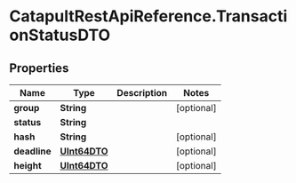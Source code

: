 # CatapultRestApiReference.TransactionStatusDTO

## Properties
Name | Type | Description | Notes
------------ | ------------- | ------------- | -------------
**group** | **String** |  | [optional] 
**status** | **String** |  | 
**hash** | **String** |  | [optional] 
**deadline** | [**UInt64DTO**](UInt64DTO.md) |  | [optional] 
**height** | [**UInt64DTO**](UInt64DTO.md) |  | [optional] 


